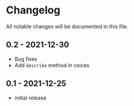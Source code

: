 # Changelog

All notable changes will be documented in this file.

## 0.2 - 2021-12-30

- Bug fixes
- Add `describe` method in voices

## 0.1 - 2021-12-25

- initial release
